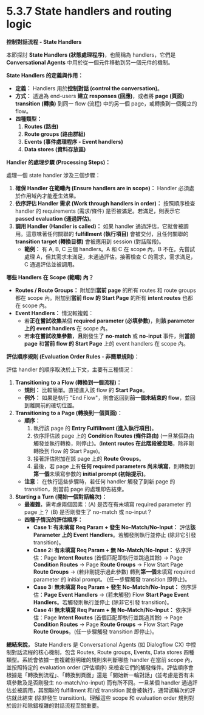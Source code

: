 # 5.3.7 State handlers and routing logic

**控制對話流程 - State Handlers**

本節探討 **State Handlers (狀態處理程序)**，也簡稱為 handlers，它們是 **Conversational Agents** 中用於從一個元件移動到另一個元件的機制。

**State Handlers 的定義與作用：**

- **定義：** Handlers 用於**控制對話 (control the conversation)**。
- **方式：** 透過為 end-users **建立 responses (回應)**，或者將 **page (頁面)** **transition (轉換)** 到同一 flow (流程) 中的另一個 page，或轉換到一個獨立的 flow。
- **四種類型：**
    1. **Routes (路由)**
    2. **Route groups (路由群組)**
    3. **Events (事件處理程序 - Event handlers)**
    4. **Data stores (資料存放區)**

**Handler 的處理步驟 (Processing Steps)：**

處理一個 state handler 涉及三個步驟：

1. **確保 Handler 在範疇內 (Ensure handlers are in scope)：** Handler 必須處於作用域內才能產生效果。
2. **依序評估 Handler 需求 (Work through handlers in order)：** 按照順序檢查 handler 的 requirements (需求/條件) 是否被滿足。若滿足，則表示它 **passed evaluation (通過評估)**。
3. **調用 Handler (Handler is called)：** 如果 handler 通過評估，它就會被調用。這意味著任何關聯的 **fulfillment (執行項目)** 會被交付，且任何關聯的 **transition target (轉換目標)** 會被應用到 session (對話階段)。
    - **範例：** 有 A, B, C 三個 handlers。A 和 C 在 scope 內，B 不在。先嘗試處理 A，但其需求未滿足，未通過評估。接著檢查 C 的需求，需求滿足，C 通過評估並被調用。

**哪些 Handlers 在 Scope (範疇) 內？**

- **Routes / Route Groups：** 附加到**當前 page** 的所有 routes 和 route groups 都在 scope 內。附加到**當前 flow 的 Start Page** 的所有 **intent routes** 也都在 scope 內。
- **Event Handlers：** 情況較複雜：
    - 若**正在嘗試收集**某個 **required parameter (必填參數)**，則**該 parameter 上的 event handlers** 在 scope 內。
    - 若**未在嘗試收集參數**，**且**剛發生了 **no-match** 或 **no-input** 事件，則**當前 page** 和**當前 flow 的 Start Page** 上的 event handlers 在 scope 內。

**評估順序規則 (Evaluation Order Rules - 非簡單規則)：**

評估 handler 的順序取決於上下文，主要有三種情況：

1. **Transitioning to a Flow (轉換到一個流程)：**
    - **規則：** 比較簡單。直接進入該 flow 的 **Start Page**。
    - **例外：** 如果是執行 "End Flow"，則會返回到**前一個未結束的 flow**，並回到離開前的確切位置。
2. **Transitioning to a Page (轉換到一個頁面)：**
    - **順序：**
        1. 執行該 page 的 **Entry Fulfillment (進入執行項目)**。
        2. 依序評估該 page 上的 **Condition Routes (條件路由)** (一旦某個路由觸發並執行轉換，則停止)。(**Intent routes 在此階段被忽略**，除非剛轉換到 flow 的 Start Page)。
        3. 接著評估附加在該 page 上的 **Route Groups**。
        4. 最後，若 page 上有**任何 required parameters 尚未填寫**，則轉換到**第一個**未填寫參數的 **initial prompt (初始提示)**。
    - **注意：** 在執行這些步驟時，若任何 handler 觸發了到新 page 的 transition，則當前 page 的處理即告結束。
3. **Starting a Turn (開始一個對話輪次)：**
    - **最複雜**，需考慮兩個因素：(A) 是否在有未填寫 required parameter 的 page 上？ (B) 是否剛發生了 no-match 或 no-input？
    - **四種子情況的評估順序：**
        - **Case 1: 有未填寫 Req Param + 發生 No-Match/No-Input：** 評估**該 Parameter 上的 Event Handlers**。若觸發則執行並停止 (除非它引發 transition)。
        - **Case 2: 有未填寫 Req Param + 無 No-Match/No-Input：** 依序評估：Page **Intent Routes** (首個匹配即執行並跳過其餘) -> Page **Condition Routes** -> Page **Route Groups** -> Flow Start Page **Route Groups** -> (若非剛提示過此參數) 轉到**第一個**未填寫 required parameter 的 initial prompt。 (任一步驟觸發 transition 即停止)。
        - **Case 3: 無未填寫 Req Param + 發生 No-Match/No-Input：** 依序評估：**Page Event Handlers** -> (若未觸發) Flow **Start Page Event Handlers**。若觸發則執行並停止 (除非它引發 transition)。
        - **Case 4: 無未填寫 Req Param + 無 No-Match/No-Input：** 依序評估：Page **Intent Routes** (首個匹配即執行並跳過其餘) -> Page **Condition Routes** -> Page **Route Groups** -> Flow Start Page **Route Groups**。(任一步驟觸發 transition 即停止)。

**總結來說，** State Handlers 是 Conversational Agents (如 Dialogflow CX) 中控制對話流程的核心機制，包含 Routes, Route groups, Events, Data stores 四種類型。系統會依據一套複雜但明確的規則來判斷哪些 handler 在當前 scope 內，並按照特定的 evaluation order (評估順序) 來檢查它們的觸發條件。評估順序會根據是「轉換到流程」、「轉換到頁面」還是「開始新一輪對話」(並考慮是否有未填參數及是否剛發生 no-match/no-input) 而有所不同。一旦某個 handler 通過評估並被調用，其關聯的 fulfillment 和/或 transition 就會被執行，通常該輪次的評估就此結束 (除非發生 transition)。理解這些 scope 和 evaluation order 規則對於設計和除錯複雜的對話流程至關重要。